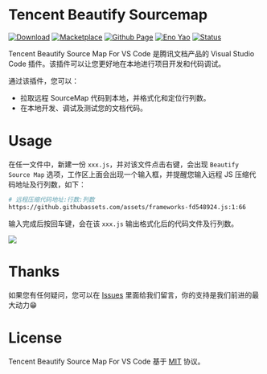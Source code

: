 # Tencent Beautify Sourcemap

<a href="https://marketplace.visualstudio.com/items?itemName=Wscats.beautify-sourcemap"><img src="https://img.shields.io/badge/Download-+-orange" alt="Download" /></a>
<a href="https://marketplace.visualstudio.com/items?itemName=Wscats.beautify-sourcemap"><img src="https://img.shields.io/badge/Macketplace-v0.X-brightgreen" alt="Macketplace" /></a>
<a href="https://github.com/Wscats/compile-hero"><img src="https://img.shields.io/badge/Github Page-Wscats-yellow" alt="Github Page" /></a>
<a href="https://github.com/Wscats"><img src="https://img.shields.io/badge/Author-Eno Yao-blueviolet" alt="Eno Yao" /></a>
<a href="https://github.com/Wscats"><img src="https://api.netlify.com/api/v1/badges/b652768b-1673-42cd-98dd-3fd807b2ebca/deploy-status" alt="Status" /></a>

Tencent Beautify Source Map For VS Code 是腾讯文档产品的 Visual Studio Code 插件。该插件可以让您更好地在本地进行项目开发和代码调试。

通过该插件，您可以：

- 拉取远程 SourceMap 代码到本地，并格式化和定位行列数。
- 在本地开发、调试及测试您的文档代码。

# Usage

在任一文件中，新建一份 `xxx.js`，并对该文件点击右键，会出现 `Beautify Source Map` 选项，工作区上面会出现一个输入框，并提醒您输入远程 JS 压缩代码地址及行列数，如下：
<!-- https://docs.idqqimg.com/tim/docs/sheets/static/js/bundle_report_lazy-86eab7ee1b.js:1:66 -->
```sh
# 远程压缩代码地址:行数:列数
https://github.githubassets.com/assets/frameworks-fd548924.js:1:66
```

输入完成后按回车键，会在该 `xxx.js` 输出格式化后的代码文件及行列数。

<img src="./logo/1.gif" />

# Thanks

如果您有任何疑问，您可以在 [Issues](https://github.com/enoyao/beautify-sourcemap/issues/new) 里面给我们留言，你的支持是我们前进的最大动力😁

# License

Tencent Beautify Source Map For VS Code 基于 [MIT](https://opensource.org/licenses/MIT) 协议。